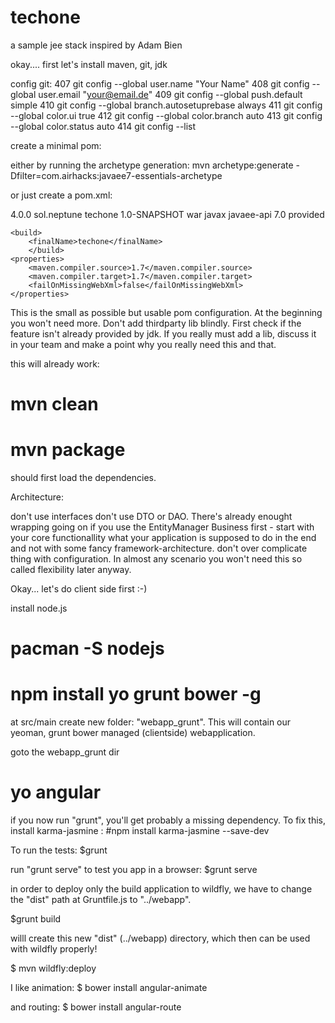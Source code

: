 techone
=======

a sample jee stack inspired by Adam Bien



okay.... first let's install maven, git, jdk



config git:
  407  git config --global user.name "Your Name"
  408  git config --global user.email "your@email.de"
  409  git config --global push.default simple
  410  git config --global branch.autosetuprebase always
  411  git config --global color.ui true
  412  git config --global color.branch auto
  413  git config --global color.status auto
  414  git config --list


create a minimal pom:

either by running the archetype generation:
mvn archetype:generate -Dfilter=com.airhacks:javaee7-essentials-archetype

or just create a pom.xml:

<project xmlns="http://maven.apache.org/POM/4.0.0" xmlns:xsi="http://www.w3.org/2001/XMLSchema-instance"
         xsi:schemaLocation="http://maven.apache.org/POM/4.0.0 http://maven.apache.org/xsd/maven-4.0.0.xsd">
    <modelVersion>4.0.0</modelVersion>
    <groupId>sol.neptune</groupId>
    <artifactId>techone</artifactId>
    <version>1.0-SNAPSHOT</version>
    <packaging>war</packaging>
    <dependencies>
        <dependency>
            <groupId>javax</groupId>
            <artifactId>javaee-api</artifactId>
            <version>7.0</version>
            <scope>provided</scope>
        </dependency>
    </dependencies>
	
	
	<build>
		<finalName>techone</finalName>
		</build>
    <properties>
        <maven.compiler.source>1.7</maven.compiler.source>
        <maven.compiler.target>1.7</maven.compiler.target>
        <failOnMissingWebXml>false</failOnMissingWebXml>
    </properties>
</project>

This is the small as possible but usable pom configuration.
At the beginning you won't need more.
Don't add thirdparty lib blindly. First check if the feature isn't already provided by jdk.
If you really must add a lib, discuss it in your team and make a point why you really need this and that.



this will already work:

# mvn clean
# mvn package

should first load the dependencies.





Architecture:

don't use interfaces
don't use DTO or DAO. There's already enought wrapping going on if you use the EntityManager
Business first - start with your core functionallity what your application is supposed to do in the end and not with some fancy framework-architecture.
don't over complicate thing with configuration. In almost any scenario you won't need this so called flexibility later anyway.



Okay... let's do client side first :-)

install node.js
# pacman -S nodejs
# npm install yo grunt bower -g

at src/main create new folder: "webapp_grunt". This will contain our yeoman, grunt bower managed (clientside) webapplication.

goto the webapp_grunt dir

# yo angular

if you now run "grunt", you'll get probably a missing dependency. To fix this, install karma-jasmine
:
#npm install karma-jasmine --save-dev


To run the tests:
$grunt 



run "grunt serve" to test you app in a browser:
$grunt serve


in order to deploy only the build application to wildfly, we have to change the "dist" path at Gruntfile.js to "../webapp".

$grunt build

willl create this new "dist" (../webapp) directory, which then can be used with wildfly properly!

$ mvn wildfly:deploy





I like animation:
$ bower install angular-animate

and routing:
$ bower install angular-route
